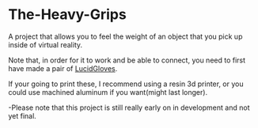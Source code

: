 # The-Heavy-Grips
A project that allows you to feel the weight of an object that you pick up inside of virtual reality.

Note that, in order for it to work and be able to connect, you need to first have made a pair of [LucidGloves](https://github.com/LucidVR/lucidgloves).

If your going to print these, I recommend using a resin 3d printer, or you could use machined aluminum if you want(might last longer).

-Please note that this project is still really early on in development and not yet final.
